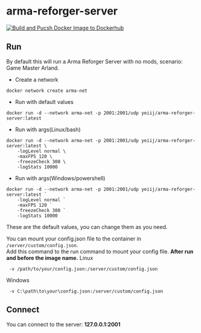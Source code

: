 # arma-reforger-server

[![Build and Pucsh Docker Image to Dockerhub](https://github.com/yeiij/arma-reforger-server/actions/workflows/push-image.yml/badge.svg)](https://github.com/yeiij/arma-reforger-server/actions/workflows/push-image.yml)

## Run
By default this will run a Arma Reforger Server with no mods, scenario: Game Master Arland.
- Create a network
```commandline
docker network create arma-net
```
- Run with default values
```commandline
docker run -d --network arma-net -p 2001:2001/udp yeiij/arma-reforger-server:latest
```

- Run with args(Linux/bash)
```commandline
docker run -d --network arma-net -p 2001:2001/udp yeiij/arma-reforger-server:latest \
    -logLevel normal \
    -maxFPS 120 \
    -freezeCheck 300 \
    -logStats 10000
```
- Run with args(Windows/powershell)
```commandline
docker run -d --network arma-net -p 2001:2001/udp yeiij/arma-reforger-server:latest `
    -logLevel normal `
    -maxFPS 120 `
    -freezeCheck 300 `
    -logStats 10000
```
These are the default values, you can change them as you need.

You can mount your config.json file to the container in `/server/custom/config.json`.  
Add this command to the run command to mount your config file. **After run and before the image name.**
Linux  
```commandline
 -v /path/to/your/config.json:/server/custom/config.json 
```
Windows  
```commandline
 -v C:\path\to\your\config.json:/server/custom/config.json 
```

## Connect
You can connect to the server: **127.0.0.1:2001**